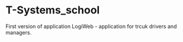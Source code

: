 # T-Systems_school
First version of application LogiWeb - application for trcuk drivers and managers.
